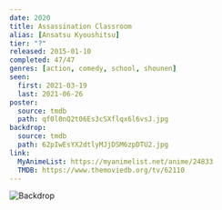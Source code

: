```yaml
---
date: 2020
title: Assassination Classroom
alias: [Ansatsu Kyoushitsu]
tier: "?"
released: 2015-01-10
completed: 47/47
genres: [action, comedy, school, shounen]
seen:
  first: 2021-03-19
  last: 2021-06-26
poster:
  source: tmdb
  path: qf0l0nQ2t06Es3cSXflqx6l6vsJ.jpg
backdrop:
  source: tmdb
  path: 62pIwEsYX2dtlyMJjDSM6zpDTU2.jpg
link:
  MyAnimeList: https://myanimelist.net/anime/24833
  TMDB: https://www.themoviedb.org/tv/62110
---
```


![Backdrop](https://image.tmdb.org/t/p/w1280/zkc2FkVymJDNXisS1mgpr8Ip2J.jpg "Source: TMDB")
